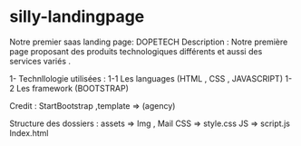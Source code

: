 # silly-landingpage
Notre premier saas landing page: DOPETECH
Description :
Notre première page proposant des produits technologiques différents et aussi des services variés  .

1- Technllologie utilisées :
1-1 Les languages (HTML , CSS , JAVASCRIPT) 
1-2 Les framework (BOOTSTRAP)

Credit : StartBootstrap ,template => (agency)

Structure des dossiers :
assets => Img , Mail
CSS => style.css
JS => script.js
Index.html



